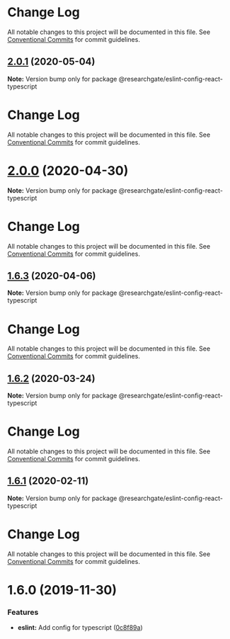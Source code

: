 # Change Log

All notable changes to this project will be documented in this file. See
[Conventional Commits](https://conventionalcommits.org) for commit guidelines.

## [2.0.1](https://github.com/researchgate/tooling/compare/@researchgate/eslint-config-react-typescript@2.0.0...@researchgate/eslint-config-react-typescript@2.0.1) (2020-05-04)

**Note:** Version bump only for package
@researchgate/eslint-config-react-typescript

# Change Log

All notable changes to this project will be documented in this file. See
[Conventional Commits](https://conventionalcommits.org) for commit guidelines.

# [2.0.0](https://github.com/researchgate/tooling/compare/@researchgate/eslint-config-react-typescript@1.6.3...@researchgate/eslint-config-react-typescript@2.0.0) (2020-04-30)

**Note:** Version bump only for package
@researchgate/eslint-config-react-typescript

# Change Log

All notable changes to this project will be documented in this file. See
[Conventional Commits](https://conventionalcommits.org) for commit guidelines.

## [1.6.3](https://github.com/researchgate/tooling/compare/@researchgate/eslint-config-react-typescript@1.6.2...@researchgate/eslint-config-react-typescript@1.6.3) (2020-04-06)

**Note:** Version bump only for package
@researchgate/eslint-config-react-typescript

# Change Log

All notable changes to this project will be documented in this file. See
[Conventional Commits](https://conventionalcommits.org) for commit guidelines.

## [1.6.2](https://github.com/researchgate/tooling/compare/@researchgate/eslint-config-react-typescript@1.6.1...@researchgate/eslint-config-react-typescript@1.6.2) (2020-03-24)

**Note:** Version bump only for package
@researchgate/eslint-config-react-typescript

# Change Log

All notable changes to this project will be documented in this file. See
[Conventional Commits](https://conventionalcommits.org) for commit guidelines.

## [1.6.1](https://github.com/researchgate/tooling/compare/@researchgate/eslint-config-react-typescript@1.6.0...@researchgate/eslint-config-react-typescript@1.6.1) (2020-02-11)

**Note:** Version bump only for package
@researchgate/eslint-config-react-typescript

# Change Log

All notable changes to this project will be documented in this file. See
[Conventional Commits](https://conventionalcommits.org) for commit guidelines.

# 1.6.0 (2019-11-30)

### Features

- **eslint:** Add config for typescript
  ([0c8f89a](https://github.com/researchgate/tooling/commit/0c8f89a))
